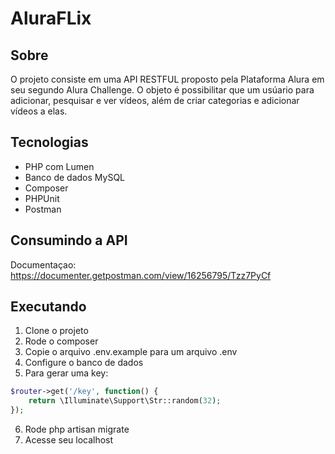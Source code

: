# AluraFLix
## Sobre

O projeto consiste em uma API RESTFUL proposto pela Plataforma Alura em seu segundo Alura Challenge. O objeto é possibilitar que um usúario para adicionar, pesquisar e ver vídeos, além de criar categorias e adicionar vídeos a elas. 

## Tecnologias


- PHP com Lumen
- Banco de dados MySQL
- Composer
- PHPUnit
- Postman


## Consumindo a API
Documentaçao: https://documenter.getpostman.com/view/16256795/Tzz7PyCf
## Executando

1. Clone o projeto
2. Rode o composer
3. Copie o arquivo .env.example para um arquivo .env
4. Configure o banco de dados
5. Para gerar uma key: 
```php
$router->get('/key', function() {
    return \Illuminate\Support\Str::random(32);
});
```   
6. Rode php artisan migrate
7. Acesse seu localhost


 
